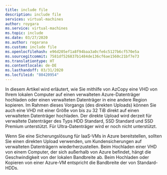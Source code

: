 ```yaml
---
title: include file
description: include file
services: virtual-machines
author: roygara
ms.service: virtual-machines
ms.topic: include
ms.date: 03/27/2020
ms.author: rogarana
ms.custom: include file
ms.openlocfilehash: e96d205ef1a8f94baa3a0cfe6c5127b6cf570e5a
ms.sourcegitcommit: 7581df526837b1484de136cf6ae1560c21bf7e73
ms.translationtype: HT
ms.contentlocale: de-DE
ms.lasthandoff: 03/31/2020
ms.locfileid: "80420954"
---
```

In diesem Artikel wird erläutert, wie Sie mithilfe von AzCopy eine VHD von Ihrem lokalen Computer auf einen verwalteten Azure-Datenträger hochladen oder einen verwalteten Datenträger in eine andere Region kopieren. Im Rahmen dieses Vorgangs (des direkten Uploads) können Sie auch eine VHD mit einer Größe von bis zu 32 TiB direkt auf einen verwalteten Datenträger hochladen. Der direkte Upload wird derzeit für verwaltete Datenträger des Typs HDD Standard, SSD Standard und SSD Premium unterstützt. Für Ultra-Datenträger wird er noch nicht unterstützt.

Wenn Sie eine Sicherungslösung für IaaS-VMs in Azure bereitstellen, sollten Sie einen direkten Upload verwenden, um Kundensicherungen auf verwalteten Datenträgern wiederherzustellen. Beim Hochladen einer VHD von einem Computer, der sich außerhalb von Azure befindet, hängt die Geschwindigkeit von der lokalen Bandbreite ab. Beim Hochladen oder Kopieren von einer Azure-VM entspricht die Bandbreite der von Standard-HDDs.